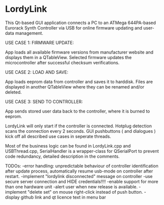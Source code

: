 # LordyLink

This Qt-based GUI application connects a PC to an ATMega 644PA-based Eurorack Synth Controller via USB
for online firmware updating and user-data management.


USE CASE 1: FIRMWARE UPDATE:        

App loads all available firmware versions from manufacturer website and displays them in a QTableView.
Selected firmware updates the microcontroller after successful checksum verifications.


USE CASE 2: LOAD AND SAVE:         

App loads eeprom data from controller and saves it to harddisk. Files are displayed in another QTableView
where they can be renamed and/or deleted. 
             

USE CASE 3: SEND TO CONTROLLER:     

App sends stored user data back to the controller, where it is burned to eeprom.


LordyLink will only start if the controller is connected. Hotplug detection scans the connection every 2 seconds.
GUI pushbuttons ( and dialogues ) kick off all described use cases in seperate threads. 

Most of the business logic can be found in LordyLink.cpp and USBThread.cpp,
SerialHandler is a wrapper-class for QSerialPort to prevent code redundancy,
detailed description in the comments.

TODOs: 
       -error handling: 
          unpredictable behaviour of controller identification after update process,
          automatically resume usb-mode on controller after restart.
       -implement "lordylink disconnected" message on controller
       -use secure server connection and HIDE credentials!!!!
       -enable support for more than one hardware unit
       -alert user when new release is available.
       -implement "delete set" on mouse right-click instead of push button.
       -display github link and qt licence text in menu bar
       
       
     
